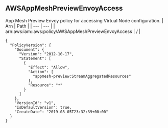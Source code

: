 
## AWSAppMeshPreviewEnvoyAccess
App Mesh Preview Envoy policy for accessing Virtual Node configuration.
| Arn | Path |
| --- | --- |
| arn:aws:iam::aws:policy/AWSAppMeshPreviewEnvoyAccess | / |
```
{
  "PolicyVersion": {
    "Document": {
      "Version": "2012-10-17",
      "Statement": [
        {
          "Effect": "Allow",
          "Action": [
            "appmesh-preview:StreamAggregatedResources"
          ],
          "Resource": "*"
        }
      ]
    },
    "VersionId": "v1",
    "IsDefaultVersion": true,
    "CreateDate": "2019-08-05T23:32:39+00:00"
  }
}
```
